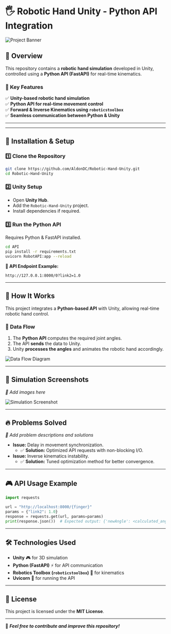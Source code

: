# 🖐️ Robotic Hand Unity - Python API Integration  

![Project Banner](path/to/banner-image.png)  

## 📌 Overview  
This repository contains a **robotic hand simulation** developed in Unity, controlled using a **Python API (FastAPI)** for real-time kinematics.  

### 🌟 **Key Features**  
✅ **Unity-based robotic hand simulation**  
✅ **Python API for real-time movement control**  
✅ **Forward & Inverse Kinematics using `roboticstoolbox`**  
✅ **Seamless communication between Python & Unity**  

---

---

## 🚀 **Installation & Setup**
### 1️⃣ Clone the Repository  
```bash
git clone https://github.com/AldonDC/Robotic-Hand-Unity.git
cd Robotic-Hand-Unity
```

### 2️⃣ Unity Setup  
- Open **Unity Hub**.  
- Add the `Robotic-Hand-Unity` project.  
- Install dependencies if required.  

### 3️⃣ Run the Python API  
Requires Python & FastAPI installed.  
```bash
cd API
pip install -r requirements.txt
uvicorn RobotAPI:app --reload
```
**📡 API Endpoint Example:**  
```
http://127.0.0.1:8000/0?link2=1.0
```

---

## 🔧 **How It Works**
This project integrates a **Python-based API** with Unity, allowing real-time robotic hand control.

### 📡 **Data Flow**  
1. The **Python API** computes the required joint angles.  
2. The API **sends** the data to Unity.  
3. Unity **processes the angles** and animates the robotic hand accordingly.  

![Data Flow Diagram](path/to/diagram.png)  

---

## 📸 Simulation Screenshots  
_📌 Add images here_  

![Simulation Screenshot](path/to/simulation-image.png)  

---

## 🔥 **Problems Solved**
_📌 Add problem descriptions and solutions_  

- **Issue:** Delay in movement synchronization.  
  - ✅ **Solution:** Optimized API requests with non-blocking I/O.  
- **Issue:** Inverse kinematics instability.  
  - ✅ **Solution:** Tuned optimization method for better convergence.  

---

## 🎮 **API Usage Example**
```python
import requests

url = "http://localhost:8000/{finger}"
params = {"link2": 1.0}
response = requests.get(url, params=params)
print(response.json())  # Expected output: {'newAngle': <calculated_angle>}
```

---

## 🛠️ **Technologies Used**
- **Unity** 🎮 for 3D simulation  
- **Python (FastAPI)** ⚡ for API communication  
- **Robotics Toolbox (`roboticstoolbox`)** 🤖 for kinematics  
- **Uvicorn** 🚀 for running the API  

---

## 📜 License  
This project is licensed under the **MIT License**.  

---

🚀 **_Feel free to contribute and improve this repository!_**
